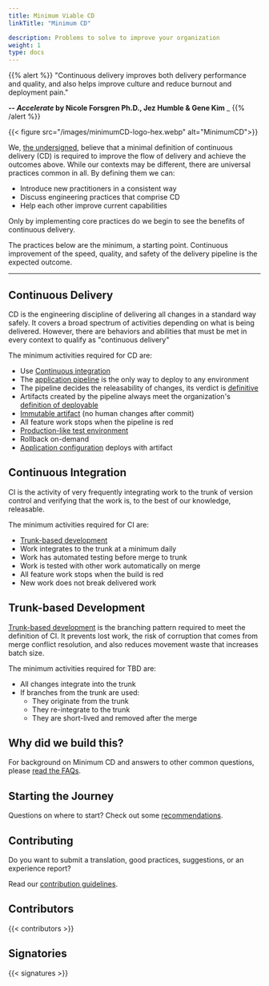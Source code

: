 ```yaml
---
title: Minimum Viable CD
linkTitle: "Minimum CD"

description: Problems to solve to improve your organization
weight: 1
type: docs
---
```



{{% alert %}}
"Continuous delivery improves both delivery performance and quality, and also helps improve culture and reduce burnout and deployment pain."

__-- *Accelerate* by Nicole Forsgren Ph.D., Jez Humble & Gene Kim__
_
{{% /alert %}}

{{< figure src="/images/minimumCD-logo-hex.webp" alt="MinimumCD">}}

We, [the undersigned](#signatories), believe that a minimal definition of continuous delivery (CD) is required to improve the flow of delivery and achieve the outcomes above. While our contexts may be different, there are universal practices common in all. By defining them we can:

- Introduce new practitioners in a consistent way
- Discuss engineering practices that comprise CD
- Help each other improve current capabilities

Only by implementing core practices do we begin to see the benefits of continuous delivery.

The practices below are the minimum, a starting point. Continuous improvement of the speed, quality, and safety of the delivery pipeline is the expected outcome.

---

## Continuous Delivery

CD is the engineering discipline of delivering all changes in a standard way safely. It covers a broad spectrum of activities depending on what is being delivered. However, there are behaviors and abilities that must be met in every context to qualify as "continuous delivery"

The minimum activities required for CD are:

- Use [Continuous integration](#continuous-integration)
- The [application
  pipeline](https://www.informit.com/articles/article.aspx?p=1621865&seqNum=2#:~:text=%EE%94%80Buy-,What%20Is%20a%20Deployment%20Pipeline%3F,-At%20an%20abstract)
  is the only way to deploy to any environment
- The pipeline decides the releasability of changes, its verdict is [definitive](/faq/#why-should-the-pipeline-be-definitive-for-deploy)
- Artifacts created by the pipeline always meet the organization's [definition of deployable](/faq/#what-do-we-mean-by-definition-of-deployable)
- [Immutable artifact](/minimumcd/immutable/) (no human changes after commit)
- All feature work stops when the pipeline is red
- [Production-like test environment](/minimumcd/prodlike/)
- Rollback on-demand
- [Application configuration](/faq/#what-is-application-configuration) deploys with artifact
  
## Continuous Integration

CI is the activity of very frequently integrating work to the trunk of version control and verifying that the work is, to the best of our knowledge, releasable.

The minimum activities required for CI are:

- [Trunk-based development](#trunk-based-development)
- Work integrates to the trunk at a minimum daily
- Work has automated testing before merge to trunk
- Work is tested with other work automatically on merge
- All feature work stops when the build is red
- New work does not break delivered work

## Trunk-based Development

[Trunk-based development](/minimumcd/tbd/) is the branching pattern required to meet the definition
of CI. It prevents lost work, the risk of corruption that comes from merge conflict resolution, and also reduces movement
waste that increases batch size.

The minimum activities required for TBD are:

- All changes integrate into the trunk
- If branches from the trunk are used:
  - They originate from the trunk
  - They re-integrate to the trunk
  - They are short-lived and removed after the merge

## Why did we build this?

For background on Minimum CD and answers to other common questions, please [read the FAQs](/faq/).

## Starting the Journey

Questions on where to start? Check out some [recommendations](/journey/).

## Contributing

Do you want to submit a translation, good practices, suggestions, or an experience report?

Read our [contribution guidelines](https://github.com/Minimum-CD/cd-manifesto/blob/master/CONTRIBUTING.md).

## Contributors

{{< contributors >}}

## Signatories

{{< signatures >}}
